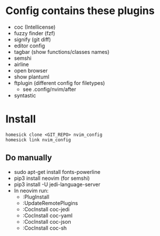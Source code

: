 # Config contains these plugins
  * coc (Intellicense)
  * fuzzy finder (fzf)
  * signify (git diff)
  * editor config
  * tagbar (show functions/classes names)
  * semshi
  * airline
  * open browser
  * show plantuml
  * ftplugin (different config for filetypes)
    * see .config/nvim/after
  * syntastic

# Install
```
homesick clone <GIT_REPO> nvim_config
homesick link nvim_config
```

## Do manually
* sudo apt-get install fonts-powerline
* pip3 install neovim (for semshi)
* pip3 install -U jedi-language-server
* In neovim run:
  * :PlugInstall
  * :UpdateRemotePlugins
  * :CocInstall coc-jedi
  * :CocInstall coc-yaml
  * :CocInstall coc-json
  * :CocInstall coc-sh
